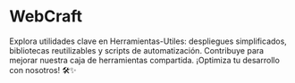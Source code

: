 # WebCraft
Explora utilidades clave en Herramientas-Utiles: despliegues simplificados, bibliotecas reutilizables y scripts de automatización. Contribuye para mejorar nuestra caja de herramientas compartida. ¡Optimiza tu desarrollo con nosotros! 🛠️✨
